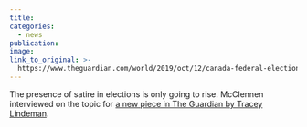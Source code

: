 ```yaml
---
title:
categories: 
  - news
publication:
image:
link_to_original: >-
  https://www.theguardian.com/world/2019/oct/12/canada-federal-election-maxime-bernier-rhino-party
---
```


The presence of satire in elections is only going to rise. McClennen interviewed on the topic for [a new piece in The Guardian by Tracey Lindeman](https://www.theguardian.com/world/2019/oct/12/canada-federal-election-maxime-bernier-rhino-party).